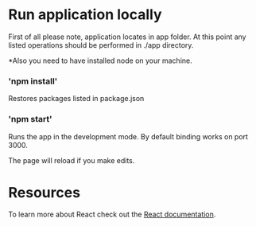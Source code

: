 # Run application locally

First of all please note, application locates in app folder.
At this point any listed operations should be performed in ./app directory.

*Also you need to have installed node on your machine.

### 'npm install'

Restores packages listed in package.json

### 'npm start'

Runs the app in the development mode.
By default binding works on port 3000.

The page will reload if you make edits.

# Resources

To learn more about React check out the [React documentation](https://reactjs.org/).